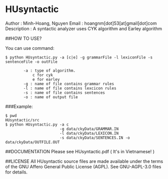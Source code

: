 # HUsyntactic

Author		:	Minh-Hoang, Nguyen
Email		: 	hoangnm[dot]53[at]gmail[dot]com
Description	:
			A syntactic analyzer uses CYK algorithm and 
			Earley algorithm


##HOW TO USE?

You can use command:
```
$ python HUsyntactic.py -a [c|e] -g grammarFile -l lexiconFile -s sentenceFile -o outFile
	
		-a : type of algorithm.
			c for cyk
			e for earley
		-g : name of file contains grammar rules
		-l : name of file contains lexcicon rules
		-s : name of file contains sentences
		-o : name of output file
```


###Example:
```
$ pwd
HUsyntactic/src
$ python HUsyntactic.py -a c 
                        -g data/ckyData/GRAMMAR.IN 
                        -l data/ckyData/LEXICON.IN 
                        -s data/ckyData/SENTENCES.IN -o data/ckyData/OUTFILE.OUT

```

##DOCUMENTATION
Please see HUsyntactic.pdf ( It's in Vietnamese! )

##LICENSE
  All HUsyntactic source files are made available under the terms of the
  GNU Affero General Public License (AGPL).  See GNU-AGPL-3.0 files for
  details.
